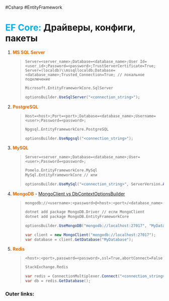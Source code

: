 #Csharp #EntityFramework
# <font color="#00b0f0">EF Core:</font> Драйверы, конфиги, пакеты

1. **<font color="#e36c09">MS SQL Server</font>**
	> ```plaintext
	> Server=<server_name>;Database=<database_name>;User Id=<user_id>;Password=<password>;TrustServerCertificate=True;
	> Server=(localdb)\\mssqllocaldb;Database=<database_name>;Trusted_Connection=True; // локальное подключение
	> ```
	> 
	> ```bash
	> Microsoft.EntityFrameworkCore.SqlServer
	> ```
	> 
	> ```csharp
	> optionsBuilder.UseSqlServer("<connection_string>");
	> ```

2. **<font color="#e36c09">PostgreSQL</font>**
	> ```plaintext
	> Host=<host>;Port=<port>;Database=<database_name>;Username=<user>;Password=<password>;
	> ```
	> 
	> ```bash
	> Npgsql.EntityFrameworkCore.PostgreSQL
	> ```
	> 
	> ```csharp
	> optionsBuilder.UseNpgsql("<connection_string>");
	> ```

3. **<font color="#e36c09">MySQL</font>**
	> ```plaintext
	> Server=<server_name>;Database=<database_name>;User=<user>;Password=<password>;
	> ```
	> 
	> ```bash
	> Pomelo.EntityFrameworkCore.MySql
	> MySql.EntityFrameworkCore // или
	> ```
	> 
	> ```csharp
	> optionsBuilder.UseMySql("<connection_string>", ServerVersion.AutoDetect("<connection_string>"));
	> ```

4. **<font color="#e36c09">MongoDB</font>** - [MongoClient vs DbContextOptionsBuilder](1.%20Languages/C-sharp/Базы%20данных/EF%20Core/_/MongoClient%20vs%20DbContextOptionsBuilder.md)
	> ```plaintext
	> mongodb://<username>:<password>@<host>:<port>/<database_name>
	> ```
	> 
	> ```bash
	> dotnet add package MongoDB.Driver // если MongoClient
	> dotnet add package MongoDB.EntityFrameworkCore
	> ```
	> 
	> ```csharp
	> optionsBuilder.UseMongoDB("mongodb://localhost:27017", "MyDatabase");
	> ```
	> 
	> ```csharp
	> var client = new MongoClient("mongodb://localhost:27017"); 
	> var database = client.GetDatabase("MyDatabase");
	> ```

5. **<font color="#e36c09">Redis</font>**
	> ```plaintext
	> <host>:<port>,password=<password>,ssl=True,abortConnect=False
	> ```
	> 
	> ```bash
	> StackExchange.Redis
	> ```
	> 
	> ```csharp
	> var redis = ConnectionMultiplexer.Connect("<connection_string>");
	> var db = redis.GetDatabase();
	> ```

### Outer links: